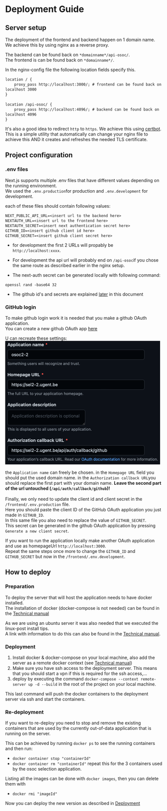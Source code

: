 # Deployment Guide

## Server setup
The deployment of the frontend and backend happen on 1 domain name.  
We achieve this by using nginx as a reverse proxy.

The backend can be found back on `*domainname*/api-osoc/`.  
The frontend is can be found back on `*domainname*/`.

In the nginx-config file the following location fields specify this.

```
location / {
    proxy_pass http://localhost:3000/; # frontend can be found back on localhost 3000
}

location /api-osoc/ {
    proxy_pass http://localhost:4096/; # backend can be found back on localhost 4096
}
```

It's also a good idea to redirect `http` to `https`. We achieve this using [certbot](https://certbot.eff.org).  
This is a simple utility that automatically can change your nginx file to achieve this AND it creates and refreshes the needed TLS certificate.

## Project configuration

### .env files
Next.js supports multiple .env files that have different values depending on the running environment.  
We used the `.env.production`for production and `.env.development` for development.

each of these files should contain following values:

```
NEXT_PUBLIC_API_URL=<insert url to the backend here>
NEXTAUTH_URL=<insert url to the frontend here>
NEXTAUTH_SECRET=<insert next authentication secret here>
GITHUB_ID=<insert github client id here>
GITHUB_SECRET=<insert github client secret here>
```

- for development the first 2 URLs will propably be `http://localhost:xxxx`.
- For development the api url will probably end on `/api-osoc`if you chose the same route as described earlier in the nginx setup.

- The next-auth secret can be generated locally with following command:
```
openssl rand -base64 32
```
- The github id's and secrets are explained [later](#githubOAuth) in this document

### GitHub login
To make github login work it is needed that you make a github OAuth application.  
You can create a new github OAuth app [here](https://github.com/settings/developers)

U can recreate these settings:  
![img.png](githubOath.png)

the `Application name` can freely be chosen.
in the `Homepage URL` field you should put the used domain name.
in the `Authorization callback URL`you should replace the first part with your domain name. **Leave the second part of the url untouched (`/api/auth/callback/github`)!**  
<br>
<a name="githubOAuth"></a>
Finally, we only need to update the client id and client secret in the `/frontend/.env.production` file.  
Here you should paste the client ID of the GitHub OAuth application you just made in `GITHUB_ID`.  
In this same file you also need to replace the value of `GITHUB_SECRET`.  
This secret can be generated in the github OAuth application by pressing `Generate a new client secret`.

If you want to run the application locally make another OAuth application and use as homepageUrl `http://localhost:3000`.  
Repeat the same steps once more to change the `GITHUB_ID` and `GITHUB_SECRET` but now in the `/frontend/.env.development`.

## How to deploy

### Preparation
To deploy the server that will host the application needs to have docker installed.  
The installation of docker (docker-compose is not needed) can be found in the [Technical manual](/docs/technicalManual.md)

As we are using an ubuntu server it was also needed that we executed the linux-post install tips.  
A link with information to do this can also be found in the [Technical manual](/docs/technicalManual.md).


### Deployment
<a name="deployment"></a>
1. Install docker & docker-compose on your local machine, also add the server as a remote docker context (see [Technical manual](/docs/technicalManual.md))
2. Make sure you have ssh access to the deployment server. This means that you should start a vpn if this is required for the ssh access,...
3. deploy by executing the command `docker-compose --context remote-server up -d --build` in the root of the project on your local machine.

This last command will push the docker containers to the deployment server via ssh and start the containers.

### Re-deployment
If you want to re-deploy you need to stop and remove the existing containers that are used by the currently out-of-data application that is running on the server.

This can be achieved by running `docker ps` to see the running containers and then run:
- `docker container stop "containerId"`
- `docker container rm "containerId"`
repeat this for the 3 containers used by the osoc selection application.

Listing all the images can be done with `docker images`, then you can delete them with
- `docker rmi "imageId"`

Now you can deploy the new version as described in [Deployment](#deployment)

